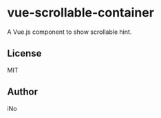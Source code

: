 # vue-scrollable-container

A Vue.js component to show scrollable hint.

## License

MIT

## Author

iNo
